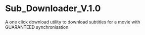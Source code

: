 # Sub_Downloader_V.1.0
A one click download utility to download subtitles for a movie with GUARANTEED synchronisation
